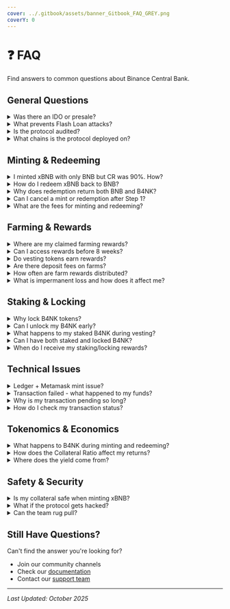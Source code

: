 ```yaml
---
cover: ../.gitbook/assets/banner_Gitbook_FAQ_GREY.png
coverY: 0
---
```


# ❓ FAQ

Find answers to common questions about Binance Central Bank.

## General Questions

<details>

<summary>Was there an IDO or presale?</summary>

BCB had no premine, IDO, ICO, VC allocation, or presale. All tokens are earned through participation in the protocol. This ensures fair distribution and aligns incentives between the team and community.

</details>

<details>

<summary>What prevents Flash Loan attacks?</summary>

Our 2-step minting and redemption mechanism requires separate transactions, making flash loan attacks impossible. Flash loans must be repaid within the same transaction they're borrowed, so attackers can't complete the two-step process needed to mint or redeem tokens.

Learn more in our [Flash Loan Protection](broken-reference) documentation.

</details>

<details>

<summary>Is the protocol audited?</summary>

Yes, our smart contracts have undergone professional security audits. We also maintain an active bug bounty program to continuously improve security. Check our website for current audit reports.

</details>

<details>

<summary>What chains is the protocol deployed on?</summary>

Currently, Binance Central Bank Protocol is deployed on Binance Smart Chain (BSC). We plan to expand to additional L1 ecosystems in the future as we introduce new synthetic assets.

</details>

## Minting & Redeeming

<details>

<summary>I minted xBNB with only BNB but CR was 90%. How?</summary>

The protocol automatically purchases the required BCB from the market using part of your BNB through the Zap feature. This provides a seamless user experience - you don't need to manually acquire BCB before minting.\
\
Step&#x73;**:**&#x20;

1. Provide BNB: you provide 1 BNB.

2) Automatic swap: Protocol automatically swaps (1 - CR) worth to BCB.&#x20;
3) Mint: Protocol mints BNBx using the correct ratio.

</details>

<details>

<summary>How do I redeem xBNB back to BNB?</summary>

You can redeem BNBX anytime through our redemption page. The amount you receive depends on the current Collateral Ratio.

**Example:** At 95% CR, redeeming 100 BNBX returns:

* 95 BNB
* 5 BNB worth of BCB

The redemption is a two-step process for security.

</details>

<details>

<summary>Why does redemption return both BNB and B4NK?</summary>

xBNB is backed by both BNB and B4NK based on the current Collateral Ratio. When you redeem, you receive both types of collateral in the same proportion that backs your xBNB.

If you want only BNB, you can sell the B4NK portion on a DEX after redemption.

</details>

<details>

<summary>Can I cancel a mint or redemption after Step 1?</summary>

No, once you've completed Step 1, you must complete Step 2 to receive your tokens or collateral. This is a security feature to prevent flash loan attacks. However, there's no time limit - you can complete Step 2 whenever you're ready.

</details>

<details>

<summary>What are the fees for minting and redeeming?</summary>

* **Minting Fee**: 0.50% of minted value
* **Redeeming Fee**: 0.50% of redeemed value

All fees are distributed to BCB stakers and lockers, creating value for protocol participants.

</details>

## Farming & Rewards

<details>

<summary>Where are my claimed farming rewards?</summary>

After claiming farm rewards, they automatically enter an 8-week vesting period. You can view them under "BCB in Vesting" on the Staking tab.

Important: Vesting BCB counts as staked and earns BNB platform fees during the vesting period.

</details>

<details>

<summary>Can I access rewards before 8 weeks?</summary>

Yes, but with a 50% penalty. You have two options:

* **Wait 8 weeks**: Receive 100% of your rewards
* **Claim early**: Receive 50% immediately, forfeit 50%

The 50% penalty is distributed to locked BCB holders as additional rewards.

</details>

<details>

<summary>Do vesting tokens earn rewards?</summary>

Yes! Vesting BCB automatically counts as staked and earns BNB platform fees. This means you're earning rewards on your rewards while they vest.

</details>

<details>

<summary>Are there deposit fees on farms?</summary>

No, there are no deposit fees on any of our farms. You can stake and unstake your LP tokens freely. The only protocol fees are on minting (0.50%) and redeeming (0.50%) BNBX.

</details>

<details>

<summary>How often are farm rewards distributed?</summary>

Farm rewards accumulate in real-time based on your share of the pool. You can claim them at any time, though they will enter the 8-week vesting period upon claiming.

</details>

<details>

<summary>What is impermanent loss and how does it affect me?</summary>

**BNBX/BNB Pool:** Minimal impermanent loss since BNBX maintains a 1:1 peg with BNB. This behaves similarly to a stablecoin pair.

**BCB/BNB Pool:** Standard impermanent loss risk since BCB price can fluctuate independently of BNB. However, farm rewards are designed to offset this risk.

</details>

## Staking & Locking

<details>

<summary>Why lock B4NK tokens?</summary>

Locked BCB earns additional rewards compared to staking:

* **Staking:** Earns BNB platform fees only
* **Locking:** Earns BNB platform fees PLUS BCB penalty fees

The 8-week lock commitment is rewarded with higher APR from the additional BCB revenue stream.

</details>

<details>

<summary>Can I unlock my B4NK early?</summary>

No, locked BCB cannot be withdrawn before the 8-week period ends. This is by design to ensure stability and reward long-term holders. Make sure you're comfortable with the lock duration before locking.

</details>

<details>

<summary>What happens to my staked B4NK during vesting?</summary>

Vesting BCB is automatically considered staked, so it earns BNB platform fees during the entire vesting period. You don't need to take any action - it happens automatically.

</details>

<details>

<summary>Can I have both staked and locked B4NK?</summary>

Yes! You can split your BCB holdings between:

* Some tokens staked (flexible, lower rewards)
* Some tokens locked (8 weeks, higher rewards)
* Some tokens in farms (earning emissions)

This allows you to balance liquidity needs with reward optimization.

</details>

<details>

<summary>When do I receive my staking/locking rewards?</summary>

Rewards are distributed at the end of each 7-day epoch (Monday to Sunday). After an epoch ends, rewards become available for claiming in the following epoch.

</details>

## Technical Issues

<details>

<summary>Ledger + Metamask mint issue?</summary>

If you're experiencing issues minting with Ledger + Metamask, enable "Display Contract Data (debug data)" in your Ledger device settings.

Open Ledger appOpen Binance Smart Chain app on Ledger.Go to SettingsGo to Settings.Enable display contract dataEnable "Display Contract Data".RetryTry minting again.

This resolves the "blind signing" error that some users encounter.

</details>

<details>

<summary>Transaction failed - what happened to my funds?</summary>

If a transaction fails:

* Your funds are safe and remain in your wallet
* You only lose the gas fee for the failed transaction
* Check error messages for details
* Common issues: insufficient gas, slippage too low, insufficient balance

If you completed Step 1 of minting/redeeming but Step 2 failed, your collateral is safely held in the contract. Simply retry Step 2.

</details>

<details>

<summary>Why is my transaction pending so long?</summary>

BSC transaction times depend on network congestion and gas price:

* **Low gas price:** Slower confirmation (5-30 seconds typical)
* **Standard gas price:** Normal confirmation (3-5 seconds typical)
* **High gas price:** Fast confirmation (1-3 seconds typical)

If stuck for more than 2 minutes, the transaction may have failed. Check BSCScan using your transaction hash.

</details>

<details>

<summary>How do I check my transaction status?</summary>

Copy tx hashCopy your transaction hash from Metamask.Visit BSCScanVisit BSCScan.com.Paste and searchPaste transaction hash in search.View statusView status: Success, Failed, or Pending.

You can also click on transaction notifications in Metamask to open BSCScan directly.

</details>

## Tokenomics & Economics

<details>

<summary>What happens to B4NK during minting and redeeming?</summary>

**During Minting:**

* BCB portion of collateral is burned
* Removes BCB from circulation
* Creates deflationary pressure when protocol grows

**During Redeeming:**

* New BCB is minted to return as collateral
* Adds BCB to circulation
* Creates inflationary pressure when protocol contracts

This dynamic supply mechanism balances BCB supply with protocol usage.

</details>

<details>

<summary>How does the Collateral Ratio affect my returns?</summary>

CR affects returns in several ways:

**Lower CR (e.g., 75%):**

* More BCB required for minting → Higher BCB demand
* Less BNB returned when redeeming → More BCB exposure
* Potentially better for BCB bulls

**Higher CR (e.g., 95%):**

* More BNB required for minting → Lower BCB demand
* More BNB returned when redeeming → Less BCB exposure
* Potentially better for BNB maxis

The CR adjusts automatically based on BNBX price, so you don't need to time it manually.

</details>

<details>

<summary>Where does the yield come from?</summary>

Protocol yield comes from multiple sources:

* **Minting fees (0.50%)** → Stakers and lockers
* **Redeeming fees (0.50%)** → Stakers and lockers
* **Early exit penalties (50%)** → Lockers only
* **Farm emissions** → Liquidity providers

All yield is generated from real protocol activity and user interactions.

</details>

## Safety & Security

<details>

<summary>Is my collateral safe when minting xBNB?</summary>

Yes, your collateral is secured in audited smart contracts. The two-step minting process and flash loan protection ensure that collateral can only be accessed through legitimate redemptions.

Key safety features:

* Time-locked collateral
* Flash loan protection
* Professional audits
* Bug bounty program
* Battle-tested mechanisms

</details>

<details>

<summary>What if the protocol gets hacked?</summary>

We've implemented multiple security measures:

* Battle Tested Contracts
* Flash loan protection mechanisms
* Two-step transaction processes
* Active bug bounty program ($50,000)
* Continuous security monitoring

While no protocol can guarantee 100% safety, we've implemented industry best practices to minimize risks.

</details>

<details>

<summary>Can the team rug pull?</summary>

No. The protocol is designed to be decentralised:

* No premine or team allocation
* Smart contracts are immutable for core functions
* Governance is controlled by BCB holders
* All fees go directly to users, not team
* Time-locked admin functions where needed

</details>

## Still Have Questions?

Can't find the answer you're looking for?

* Join our community channels
* Check our [documentation](broken-reference)
* Contact our [support team](broken-reference)

***

_Last Updated: October 2025_
